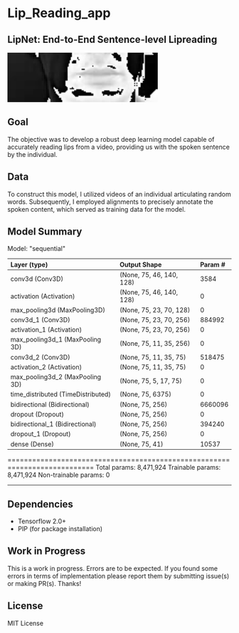 # Lip_Reading_app

## LipNet: End-to-End Sentence-level Lipreading
<img src="./App/animation.gif" width="338">

## Goal

The objective was to develop a robust deep learning model capable of accurately reading lips from a video, providing us with the spoken sentence by the individual.

## Data

To construct this model, I utilized videos of an individual articulating random words. Subsequently, I employed alignments to precisely annotate the spoken content, which served as training data for the model.


## Model Summary

Model: "sequential"

| Layer (type)                       |   Output Shape             | Param #  |
| :---                               |   :---                     | :---     | 
| conv3d (Conv3D)                    |   (None, 75, 46, 140, 128) | 3584     |                                                               
| activation (Activation)            |   (None, 75, 46, 140, 128) | 0        |  
| max_pooling3d (MaxPooling3D)       |   (None, 75, 23, 70, 128)  | 0        |                                                               
| conv3d_1 (Conv3D)                  |   (None, 75, 23, 70, 256)  | 884992   |  
| activation_1 (Activation)          |   (None, 75, 23, 70, 256)  | 0        |  
| max_pooling3d_1 (MaxPooling 3D)    |   (None, 75, 11, 35, 256)  | 0        |                                                               
| conv3d_2 (Conv3D)                  |   (None, 75, 11, 35, 75)   | 518475   |  
| activation_2 (Activation)          |   (None, 75, 11, 35, 75)   | 0        |  
| max_pooling3d_2 (MaxPooling 3D)    |   (None, 75, 5, 17, 75)    | 0        |                                                            
| time_distributed (TimeDistributed) |   (None, 75, 6375)         | 0        |                                                          
| bidirectional (Bidirectional)      |   (None, 75, 256)          | 6660096  |                                                             
| dropout (Dropout)                  |   (None, 75, 256)          | 0        |  
| bidirectional_1 (Bidirectional)    |   (None, 75, 256)          | 394240   |                
| dropout_1 (Dropout)                |   (None, 75, 256)          | 0        |  
| dense (Dense)                      |   (None, 75, 41)           | 10537    | 

===========================================================================
Total params: 8,471,924
Trainable params: 8,471,924
Non-trainable params: 0
___________________________________________________________________________


## Dependencies
* Tensorflow 2.0+
* PIP (for package installation)


## Work in Progress
This is a work in progress. Errors are to be expected.
If you found some errors in terms of implementation please report them by submitting issue(s) or making PR(s). Thanks!

## License
MIT License
